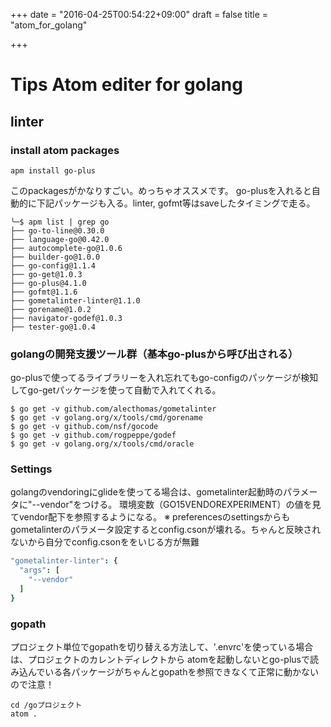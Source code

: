 +++
date = "2016-04-25T00:54:22+09:00"
draft = false
title = "atom_for_golang"

+++

# Tips Atom editer for golang

## linter

### install atom packages

```
apm install go-plus
```

このpackagesがかなりすごい。めっちゃオススメです。
go-plusを入れると自動的に下記パッケージも入る。linter, gofmt等はsaveしたタイミングで走る。

```
╰─$ apm list | grep go
├── go-to-line@0.30.0
├── language-go@0.42.0
├── autocomplete-go@1.0.6
├── builder-go@1.0.0
├── go-config@1.1.4
├── go-get@1.0.3
├── go-plus@4.1.0
├── gofmt@1.1.6
├── gometalinter-linter@1.1.0
├── gorename@1.0.2
├── navigator-godef@1.0.3
├── tester-go@1.0.4
```

### golangの開発支援ツール群（基本go-plusから呼び出される）
go-plusで使ってるライブラリーを入れ忘れてもgo-configのパッケージが検知してgo-getパッケージを使って自動で入れてくれる。

```
$ go get -v github.com/alecthomas/gometalinter
$ go get -v golang.org/x/tools/cmd/gorename
$ go get -v github.com/nsf/gocode
$ go get -v github.com/rogpeppe/godef
$ go get -v golang.org/x/tools/cmd/oracle
```

### Settings

golangのvendoringにglideを使ってる場合は、gometalinter起動時のパラメータに"--vendor"をつける。
環境変数（GO15VENDOREXPERIMENT）の値を見てvendor配下を参照するようになる。
※ preferencesのsettingsからもgometalinterのパラメータ設定するとconfig.csonが壊れる。ちゃんと反映されないから自分でconfig.csonををいじる方が無難

```~/.atom/config.cson
"gometalinter-linter": {
  "args": [
    "--vendor"
  ]
}
```

### gopath

プロジェクト単位でgopathを切り替える方法して、'.envrc'を使っている場合は、プロジェクトのカレントディレクトから
atomを起動しないとgo-plusで読み込んでいる各パッケージがちゃんとgopathを参照できなくて正常に動かないので注意！

```
cd /goプロジェクト
atom .
```
